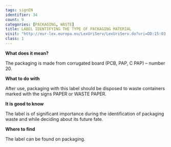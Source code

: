 ```yaml
---
tags: signEN
identifier: 34
count: 9
categories: [PACKAGING, WASTE]
title: LABEL IDENTIFYING THE TYPE OF PACKAGING MATERIAL
visit: "http://eur-lex.europa.eu/LexUriServ/LexUriServ.do?uri=DD:15:03:31997D0129:PL:PDF"
class: 1
---
```

**What does it mean?**

The packaging is made from corrugated board (PCB, PAP, C PAP) – number 20.

**What to do with**

After use, packaging with this label should be disposed to waste containers marked with the signs PAPER or WASTE PAPER.

**It is good to know**

The label is of significant importance during the identification of packaging waste and while deciding about its future fate.

**Where to find**

The label can be found on packaging.